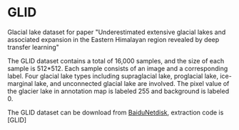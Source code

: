 # GLID
Glacial lake dataset for paper "Underestimated extensive glacial lakes and associated expansion in the Eastern Himalayan region revealed by deep transfer learning"

The GLID dataset contains a total of 16,000 samples, and the size of each sample is 512*512. Each sample consists of an image and a corresponding label. Four glacial lake types including supraglacial lake, proglacial lake, ice-marginal lake, and unconnected glacial lake are involved. The pixel value of the glacier lake in annotation map is labeled 255 and background is labeled 0. 

The GLID dataset can be download from [BaiduNetdisk](https://pan.baidu.com/s/1nKWAsepSUpfpfX_t48vJnQ), extraction code is [GLID]
